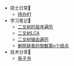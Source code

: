 * 硕士日常💎
  * [待办#1](/ProjectDocs/1.md)
* 学习笔记🎊
  * [二叉树的层序遍历](/ProjectDocs/二叉树的层序遍历.md)
  * [二叉树LCA](/ProjectDocs/二叉树最近公共祖先.md)
  * [二叉树锯齿遍历](/ProjectDocs/二叉树锯齿遍历.md)
  * [删除链表的倒数第n个结点](/ProjectDocs/删除链表的倒数第n个结点.md)
* 技术分享🤖
  * [电子书](/ProjectDocs/互联网电子书及面试.md)